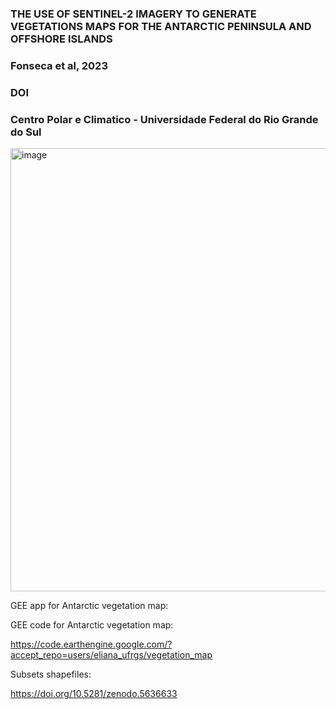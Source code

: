 ### THE USE OF SENTINEL-2 IMAGERY TO GENERATE VEGETATIONS MAPS FOR THE ANTARCTIC PENINSULA AND OFFSHORE ISLANDS
### Fonseca et al, 2023
### DOI

### Centro Polar e Climatico - Universidade Federal do Rio Grande do Sul
<img width="709" alt="image" src="https://github.com/elianafonseca/antarctic_vegetation_map/assets/85770141/868114db-d33e-440f-ae99-67d82768cf90">


GEE app for Antarctic vegetation map:


GEE code for Antarctic vegetation map:

https://code.earthengine.google.com/?accept_repo=users/eliana_ufrgs/vegetation_map


Subsets shapefiles:

https://doi.org/10.5281/zenodo.5636633

